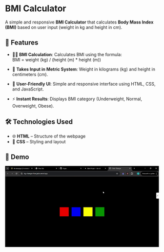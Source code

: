 # BMI Calculator  

A simple and responsive **BMI Calculator** that calculates **Body Mass Index (BMI)** based on user input (weight in kg and height in cm).  

## 🚀 Features  

- 🏋️‍♂️ **BMI Calculation**: Calculates BMI using the formula:  
BMI = weight (kg) / (height (m) * height (m))

- 📏 **Takes Input in Metric System**: Weight in kilograms (kg) and height in centimeters (cm).  
- 🎨 **User-Friendly UI**: Simple and responsive interface using HTML, CSS, and JavaScript.  
- ⚡ **Instant Results**: Displays BMI category (Underweight, Normal, Overweight, Obese).  

## 🛠 Technologies Used  

- 🌐 **HTML** – Structure of the webpage  
- 🎨 **CSS** – Styling and layout  


## 📸 Demo  

![Demo](./Assests/Demo.gif)  




